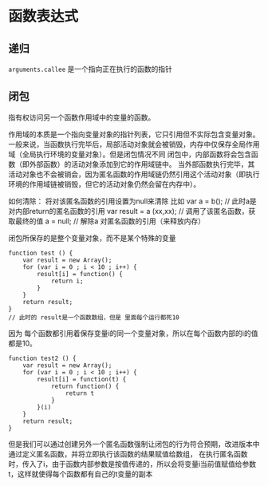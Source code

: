 # 函数表达式

## 递归

`arguments.callee` 是一个指向正在执行的函数的指针

## 闭包

指有权访问另一个函数作用域中的变量的函数。

作用域的本质是一个指向变量对象的指针列表，它只引用但不实际包含变量对象。
一般来说，当函数执行完毕后，局部活动对象就会被销毁，内存中仅保存全局作用域（全局执行环境的变量对象）。但是闭包情况不同
闭包中，内部函数将会包含函数（即外部函数）的活动对象添加到它的作用域链中。 当外部函数执行完毕，其活动对象也不会被销会，因为匿名函数的作用域链仍然引用这个活动对象（即执行环境的作用域链被销毁，但它的活动对象仍然会留在内存中）。

如何清除： 将对该匿名函数的引用设置为null来清除
比如 var a = b(); // 此时a是对内部return的匿名函数的引用
var result = a (xx,xx); // 调用了该匿名函数，获取最终的值
a = null; // 解除a 对匿名函数的引用（来释放内存）

闭包所保存的是整个变量对象，而不是某个特殊的变量

```、、
function test () {
    var result = new Array();
    for (var i = 0 ; i < 10 ; i++) {
        result[i] = function() {
            return i;
        }
    }
    return result;
}
// 此时的 result是一个函数数组，但是 里面每个运行都死10
```

因为 每个函数都引用着保存变量i的同一个变量对象，所以在每个函数内部的i的值都是10。

```//
function test2 () {
    var result = new Array();
    for (var i = 0 ; i < 10 ; i++) {
        result[i] = function(t) {
            return function() {
                return t
            }
        }(i)
    }
    return result;
}
```

但是我们可以通过创建另外一个匿名函数强制让闭包的行为符合预期，改进版本中通过定义匿名函数，并将立即执行该函数的结果赋值给数组， 在执行匿名函数时，传入了i，由于函数内部参数是按值传递的，所以会将变量i当前值赋值给参数t，这样就使得每个函数都有自己的t变量的副本

